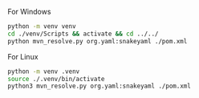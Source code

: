 For Windows
```sh
python -m venv venv
cd ./venv/Scripts && activate && cd ../../
python mvn_resolve.py org.yaml:snakeyaml ./pom.xml
```

For Linux
```sh
python -m venv .venv
source ./.venv/bin/activate
python3 mvn_resolve.py org.yaml:snakeyaml ./pom.xml
```